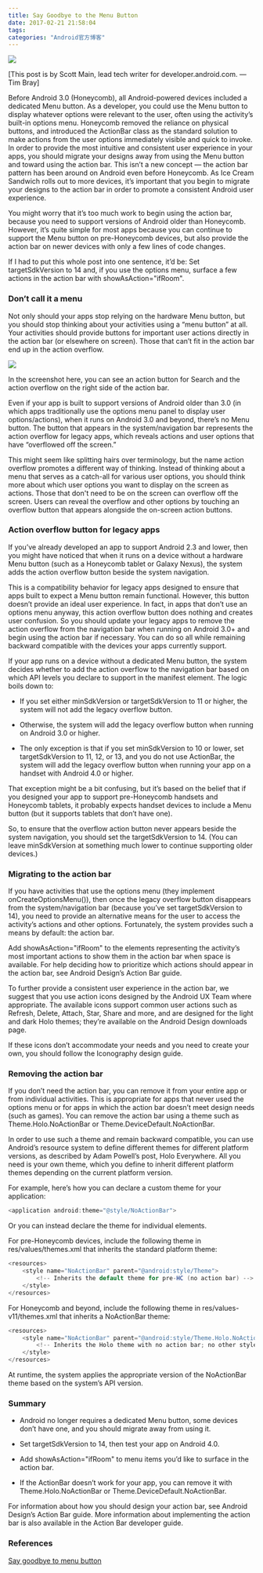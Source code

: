 ```yaml
---
title: Say Goodbye to the Menu Button
date: 2017-02-21 21:58:04
tags:
categories: "Android官方博客"
---
```


![](/images/categories/android/android-developer-blog/android_developer_blog.png)

[This post is by Scott Main, lead tech writer for developer.android.com. — Tim Bray]

Before Android 3.0 (Honeycomb), all Android-powered devices included a dedicated Menu button. As a developer, you could use the Menu button to display whatever options were relevant to the user, often using the activity’s built-in options menu. Honeycomb removed the reliance on physical buttons, and introduced the ActionBar class as the standard solution to make actions from the user options immediately visible and quick to invoke. In order to provide the most intuitive and consistent user experience in your apps, you should migrate your designs away from using the Menu button and toward using the action bar. This isn’t a new concept — the action bar pattern has been around on Android even before Honeycomb. As Ice Cream Sandwich rolls out to more devices, it’s important that you begin to migrate your designs to the action bar in order to promote a consistent Android user experience.

You might worry that it’s too much work to begin using the action bar, because you need to support versions of Android older than Honeycomb. However, it’s quite simple for most apps because you can continue to support the Menu button on pre-Honeycomb devices, but also provide the action bar on newer devices with only a few lines of code changes.

If I had to put this whole post into one sentence, it’d be: Set targetSdkVersion to 14 and, if you use the options menu, surface a few actions in the action bar with showAsAction="ifRoom".

<!--more-->

### Don’t call it a menu

Not only should your apps stop relying on the hardware Menu button, but you should stop thinking about your activities using a “menu button” at all. Your activities should provide buttons for important user actions directly in the action bar (or elsewhere on screen). Those that can’t fit in the action bar end up in the action overflow.

![](/images/categories/android-developer-blog/003/image01.png)

In the screenshot here, you can see an action button for Search and the action overflow on the right side of the action bar.

Even if your app is built to support versions of Android older than 3.0 (in which apps traditionally use the options menu panel to display user options/actions), when it runs on Android 3.0 and beyond, there’s no Menu button. The button that appears in the system/navigation bar represents the action overflow for legacy apps, which reveals actions and user options that have “overflowed off the screen.”

This might seem like splitting hairs over terminology, but the name action overflow promotes a different way of thinking. Instead of thinking about a menu that serves as a catch-all for various user options, you should think more about which user options you want to display on the screen as actions. Those that don't need to be on the screen can overflow off the screen. Users can reveal the overflow and other options by touching an overflow button that appears alongside the on-screen action buttons.

### Action overflow button for legacy apps

If you’ve already developed an app to support Android 2.3 and lower, then you might have noticed that when it runs on a device without a hardware Menu button (such as a Honeycomb tablet or Galaxy Nexus), the system adds the action overflow button beside the system navigation.

This is a compatibility behavior for legacy apps designed to ensure that apps built to expect a Menu button remain functional. However, this button doesn’t provide an ideal user experience. In fact, in apps that don’t use an options menu anyway, this action overflow button does nothing and creates user confusion. So you should update your legacy apps to remove the action overflow from the navigation bar when running on Android 3.0+ and begin using the action bar if necessary. You can do so all while remaining backward compatible with the devices your apps currently support.

If your app runs on a device without a dedicated Menu button, the system decides whether to add the action overflow to the navigation bar based on which API levels you declare to support in the <uses-sdk> manifest element. The logic boils down to:

  * If you set either minSdkVersion or targetSdkVersion to 11 or higher, the system will not add the legacy overflow button.

  * Otherwise, the system will add the legacy overflow button when running on Android 3.0 or higher.

  * The only exception is that if you set minSdkVersion to 10 or lower, set targetSdkVersion to 11, 12, or 13, and you do not use ActionBar, the system will add the legacy overflow button when running your app on a handset with Android 4.0 or higher.

That exception might be a bit confusing, but it’s based on the belief that if you designed your app to support pre-Honeycomb handsets and Honeycomb tablets, it probably expects handset devices to include a Menu button (but it supports tablets that don’t have one).

So, to ensure that the overflow action button never appears beside the system navigation, you should set the targetSdkVersion to 14. (You can leave minSdkVersion at something much lower to continue supporting older devices.)

### Migrating to the action bar

If you have activities that use the options menu (they implement onCreateOptionsMenu()), then once the legacy overflow button disappears from the system/navigation bar (because you’ve set targetSdkVersion to 14), you need to provide an alternative means for the user to access the activity’s actions and other options. Fortunately, the system provides such a means by default: the action bar.

Add showAsAction="ifRoom" to the <item> elements representing the activity’s most important actions to show them in the action bar when space is available. For help deciding how to prioritize which actions should appear in the action bar, see Android Design’s Action Bar guide.

To further provide a consistent user experience in the action bar, we suggest that you use action icons designed by the Android UX Team where appropriate. The available icons support common user actions such as Refresh, Delete, Attach, Star, Share and more, and are designed for the light and dark Holo themes; they’re available on the Android Design downloads page.

If these icons don’t accommodate your needs and you need to create your own, you should follow the Iconography design guide.

### Removing the action bar

If you don’t need the action bar, you can remove it from your entire app or from individual activities. This is appropriate for apps that never used the options menu or for apps in which the action bar doesn’t meet design needs (such as games). You can remove the action bar using a theme such as Theme.Holo.NoActionBar or Theme.DeviceDefault.NoActionBar.

In order to use such a theme and remain backward compatible, you can use Android’s resource system to define different themes for different platform versions, as described by Adam Powell’s post, Holo Everywhere. All you need is your own theme, which you define to inherit different platform themes depending on the current platform version.

For example, here’s how you can declare a custom theme for your application:

```java
<application android:theme="@style/NoActionBar">
```

Or you can instead declare the theme for individual <activity> elements.

For pre-Honeycomb devices, include the following theme in res/values/themes.xml that inherits the standard platform theme:

```java
<resources>
    <style name="NoActionBar" parent="@android:style/Theme">
        <!-- Inherits the default theme for pre-HC (no action bar) -->
    </style>
</resources>
```

For Honeycomb and beyond, include the following theme in res/values-v11/themes.xml that inherits a NoActionBar theme:

```java
<resources>
    <style name="NoActionBar" parent="@android:style/Theme.Holo.NoActionBar">
        <!-- Inherits the Holo theme with no action bar; no other styles needed. -->
    </style>
</resources>
```

At runtime, the system applies the appropriate version of the NoActionBar theme based on the system’s API version.

### Summary

  * Android no longer requires a dedicated Menu button, some devices don’t have one, and you should migrate away from using it.

  * Set targetSdkVersion to 14, then test your app on Android 4.0.

  * Add showAsAction="ifRoom" to menu items you’d like to surface in the action bar.

  * If the ActionBar doesn’t work for your app, you can remove it with Theme.Holo.NoActionBar or Theme.DeviceDefault.NoActionBar.

For information about how you should design your action bar, see Android Design’s Action Bar guide. More information about implementing the action bar is also available in the Action Bar developer guide.

### References

[Say goodbye to menu button](https://android-developers.googleblog.com/2012/01/say-goodbye-to-menu-button.html)
